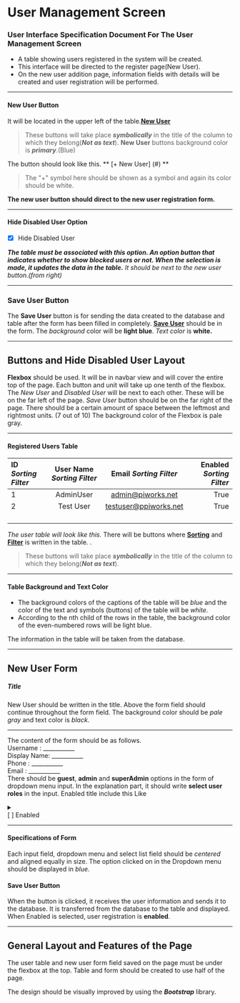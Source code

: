 # User Management Screen
### User Interface Specification Document For The User Management Screen
*   A table showing users registered in the system will be created.
*   This interface will be directed to the register page(New User).
*   On the new user addition page, information fields with details will be created and user registration will be performed.
******************
#### New User Button
It will be located in the upper left of the table.**[New User](#)**

> These buttons will take place ***symbolically*** in the title of the column to which they belong(***Not as text***).
> **New User** buttons background color is ***primary***.(Blue)

The button should look like this. ** [+ New User] (#) **
> The "+" symbol here should be shown as a symbol and again its color should be white.

**The new user button should direct to the new user registration form.**

***************************
#### Hide Disabled User Option
- [x] Hide Disabled User

***The table must be associated with this option. An option button that indicates whether to show blocked users or not. When the selection is made, it updates the data in the table.***
*It should be next to the new user button.(from right)*
******************
### Save User Button
The **Save User** button is for sending the data created to the database and table after the form has been filled in completely.
**[Save User](#)** should be in the form. The *background* color will be **light blue**. *Text color* is **white.**
*****************
## Buttons and Hide Disabled User Layout
**Flexbox** should be used. It will be in navbar view and will cover the entire top of the page. Each button and unit will take up one tenth of the flexbox. The *New User* and *Disabled User* will be next to each other. These will be on the far left of the page. *Save User* button should be on the far right of the page. There should be a certain amount of space between the leftmost and rightmost units. (7 out of 10) The background color of the Flexbox is pale gray.

*****************
#### Registered Users Table

| ID *Sorting* *Filter*     | User Name *Sorting* *Filter*  | Email *Sorting* *Filter*       | Enabled *Sorting* *Filter*  |
| :---        |    :----:   |   :----:      |     ---:  |
| 1           | AdminUser   | admin@piworks.net | True          |
| 2           | Test User   | testuser@ppiworks.net | True          |
|       |  |      |
|         |       |           |
|      |       |   |
|    |       |       |


*The user table will look like this.* There will be buttons where **[Sorting](#)** and **[Filter](#)** is written in the table. .
> These buttons will take place ***symbolically*** in the title of the column to which they belong(***Not as text***).
*********************
#### Table Background and Text Color
- The background colors of the captions of the table will be *blue* and the color of the text and symbols (buttons) of the table will be *white*.
- According to the nth child of the rows in the table, the background color of the even-numbered rows will be light blue.

The information in the table will be taken from the database.
************

## New User Form

##### Title
New User should be written in the title. Above the form field should continue throughout the form field. The background color should be *pale gray* and text color is *black*.

*******
The content of the form should be as follows. <br>
Username    : ___________ <br>
Display Name: ___________ <br>
Phone    : ___________ <br>
Email    : ___________ <br>
There should be **guest**, **admin** and **superAdmin** options in the form of dropdown menu input. In the explanation part, it should write **select user roles** in the input.
Enabled title include this
Like <details>
<summary></summary>
<ul><li>guest</li>
<li>admin</li><li>superAdmin</li></ul>
</details>
[ ] Enabled <br>

*****

#### Specifications of Form
Each input field, dropdown menu and select list field should be *centered* and aligned equally in size.
The option clicked on in the Dropdown menu should be displayed in *blue*.

#### Save User Button
When the button is clicked, it receives the user information and sends it to the database. It is transferred from the database to the table and displayed.
When Enabled is selected, user registration is **enabled**.
********* 
## General Layout and Features of the Page

The user table and new user form field saved on the page must be under the flexbox at the top. Table and form should be created to use half of the page.

The design should be visually improved by using the ***Bootstrap*** library.
